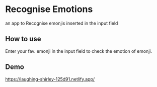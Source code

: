 # Recognise Emotions
an app to Recognise emonjis inserted in the input field




## How to use 

Enter your fav. emonji in the input field to check the emotion of emonji.

## Demo

https://laughing-shirley-125d91.netlify.app/
